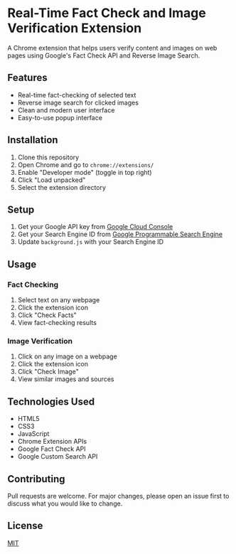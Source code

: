 # Real-Time Fact Check and Image Verification Extension

A Chrome extension that helps users verify content and images on web pages using Google's Fact Check API and Reverse Image Search.

## Features

- Real-time fact-checking of selected text
- Reverse image search for clicked images
- Clean and modern user interface
- Easy-to-use popup interface

## Installation

1. Clone this repository
2. Open Chrome and go to `chrome://extensions/`
3. Enable "Developer mode" (toggle in top right)
4. Click "Load unpacked"
5. Select the extension directory

## Setup

1. Get your Google API key from [Google Cloud Console](https://console.cloud.google.com/)
2. Get your Search Engine ID from [Google Programmable Search Engine](https://programmablesearch.google.com/create/new)
3. Update `background.js` with your Search Engine ID

## Usage

### Fact Checking
1. Select text on any webpage
2. Click the extension icon
3. Click "Check Facts"
4. View fact-checking results

### Image Verification
1. Click on any image on a webpage
2. Click the extension icon
3. Click "Check Image"
4. View similar images and sources

## Technologies Used

- HTML5
- CSS3
- JavaScript
- Chrome Extension APIs
- Google Fact Check API
- Google Custom Search API

## Contributing

Pull requests are welcome. For major changes, please open an issue first to discuss what you would like to change.

## License

[MIT](https://choosealicense.com/licenses/mit/) 
